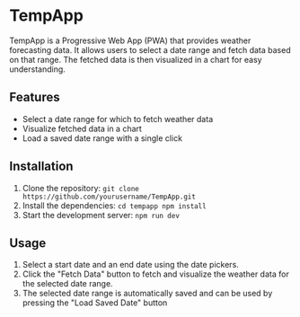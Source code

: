 # TempApp

TempApp is a Progressive Web App (PWA) that provides weather forecasting data. It allows users to select a date range and fetch data based on that range. The fetched data is then visualized in a chart for easy understanding.

## Features

- Select a date range for which to fetch weather data
- Visualize fetched data in a chart
- Load a saved date range with a single click

## Installation

1. Clone the repository:
`git clone https://github.com/yourusername/TempApp.git`
2. Install the dependencies:
`cd tempapp npm install`
3. Start the development server:
`npm run dev`

## Usage

1. Select a start date and an end date using the date pickers.
2. Click the "Fetch Data" button to fetch and visualize the weather data for the selected date range.
3. The selected date range is automatically saved and can be used by pressing the "Load Saved Date" button
